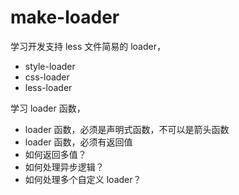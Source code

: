 # make-loader

学习开发支持 less 文件简易的 loader，

- style-loader
- css-loader
- less-loader

学习 loader 函数，

- loader 函数，必须是声明式函数，不可以是箭头函数
- loader 函数，必须有返回值
- 如何返回多值？
- 如何处理异步逻辑？
- 如何处理多个自定义 loader？
